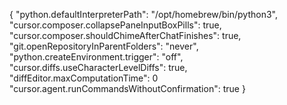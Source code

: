 {
    "python.defaultInterpreterPath": "/opt/homebrew/bin/python3",
    "cursor.composer.collapsePaneInputBoxPills": true,
    "cursor.composer.shouldChimeAfterChatFinishes": true,
    "git.openRepositoryInParentFolders": "never",
    "python.createEnvironment.trigger": "off",
    "cursor.diffs.useCharacterLevelDiffs": true,
    "diffEditor.maxComputationTime": 0
    "cursor.agent.runCommandsWithoutConfirmation": true
}